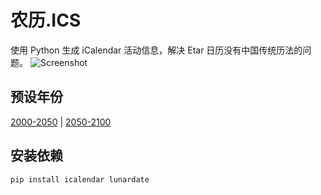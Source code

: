 # 农历.ICS
使用 Python 生成 iCalendar 活动信息，解决 Etar 日历没有中国传统历法的问题。
![Screenshot](https://y0n9le.github.io/lunar_calendar/animation.gif)
## 预设年份
[2000-2050](https://y0n9le.github.io/lunar_calendar/2000-2050.ics) | [2050-2100](https://y0n9le.github.io/lunar_calendar/2050-2100.ics)
## 安装依赖
```sh
pip install icalendar lunardate
```
